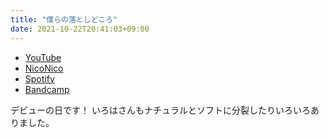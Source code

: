 ```yaml
---
title: "僕らの落としどころ"
date: 2021-10-22T20:41:03+09:00
---
```


- [YouTube](https://www.youtube.com/watch?PnSeF7CrzZ0)
- [NicoNico](https://nico.ms/sm39517772)
- [Spotify](https://open.spotify.com/track/4eIEpLe2Lrc5zHVTN6jRz2)
- [Bandcamp](https://mikirihasshap.bandcamp.com/track/--196)

デビューの日です！ いろはさんもナチュラルとソフトに分裂したりいろいろありました。